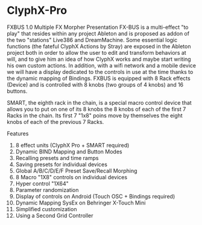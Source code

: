 # ClyphX-Pro
FXBUS 1.0 Multiple FX Morpher
Presentation
FX-BUS is a multi-effect "to play" that resides within any project Ableton and is proposed as addon of the two "stations" Live386 and DreamMachine.
Some essential logic functions (the fateful ClyphX Actions by Stray) are exposed in the Ableton project both in order to allow the user to edit and transform behaviors at will, and to give him an idea of how ClyphX works and maybe start writing his own custom actions.
In addition, with a wifi network and a mobile device we will have a display dedicated to the controls in use at the time thanks to the dynamic mapping of Bindings.
FXBUS is equipped with 8 Rack effects (Device) and is controlled with 8 knobs (two groups of 4 knobs) and 16 buttons.

SMART, the eighth rack in the chain, is a special macro control device that allows you to put on one of its 8 knobs the 8 knobs of each of the first 7 Racks in the chain. Its first 7 "1x8" poins move by themselves the eight knobs of each of the previous 7 Racks.

Features
1. 8 effect units (ClyphX Pro + SMART required)
2. Dynamic BIND Mapping and Button Modes
3. Recalling presets and time ramps
4. Saving presets for individual devices
5. Global A/B/C/D/E/F Preset Save/Recall Morphing
6. 8 Macro "1X8" controls on individual devices
7. Hyper control "1X64"
8. Parameter randomization
9. Display of controls on Android (Touch OSC + Bindings required)
10. Dynamic Mapping SysEx on Behringer X-Touch Mini
11. Simplified customization
12. Using a Second Grid Controller
